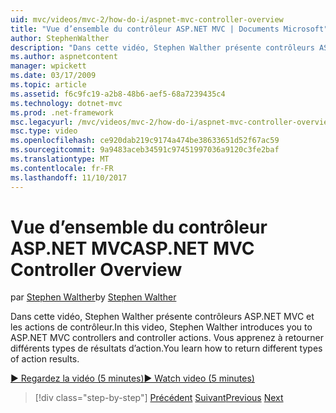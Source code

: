 ```yaml
---
uid: mvc/videos/mvc-2/how-do-i/aspnet-mvc-controller-overview
title: "Vue d’ensemble du contrôleur ASP.NET MVC | Documents Microsoft"
author: StephenWalther
description: "Dans cette vidéo, Stephen Walther présente contrôleurs ASP.NET MVC et les actions de contrôleur. Vous apprenez à retourner différents types de résultats d’action."
ms.author: aspnetcontent
manager: wpickett
ms.date: 03/17/2009
ms.topic: article
ms.assetid: f6c9fc19-a2b8-48b6-aef5-68a7239435c4
ms.technology: dotnet-mvc
ms.prod: .net-framework
msc.legacyurl: /mvc/videos/mvc-2/how-do-i/aspnet-mvc-controller-overview
msc.type: video
ms.openlocfilehash: ce920dab219c9174a474be38633651d52f67ac59
ms.sourcegitcommit: 9a9483aceb34591c97451997036a9120c3fe2baf
ms.translationtype: MT
ms.contentlocale: fr-FR
ms.lasthandoff: 11/10/2017
---
```

<a name="aspnet-mvc-controller-overview"></a><span data-ttu-id="31241-104">Vue d’ensemble du contrôleur ASP.NET MVC</span><span class="sxs-lookup"><span data-stu-id="31241-104">ASP.NET MVC Controller Overview</span></span>
====================
<span data-ttu-id="31241-105">par [Stephen Walther](https://github.com/StephenWalther)</span><span class="sxs-lookup"><span data-stu-id="31241-105">by [Stephen Walther](https://github.com/StephenWalther)</span></span>

<span data-ttu-id="31241-106">Dans cette vidéo, Stephen Walther présente contrôleurs ASP.NET MVC et les actions de contrôleur.</span><span class="sxs-lookup"><span data-stu-id="31241-106">In this video, Stephen Walther introduces you to ASP.NET MVC controllers and controller actions.</span></span> <span data-ttu-id="31241-107">Vous apprenez à retourner différents types de résultats d’action.</span><span class="sxs-lookup"><span data-stu-id="31241-107">You learn how to return different types of action results.</span></span>

[<span data-ttu-id="31241-108">&#9654; Regardez la vidéo (5 minutes)</span><span class="sxs-lookup"><span data-stu-id="31241-108">&#9654; Watch video (5 minutes)</span></span>](https://channel9.msdn.com/Blogs/ASP-NET-Site-Videos/aspnet-mvc-controller-overview)

>[!div class="step-by-step"]
<span data-ttu-id="31241-109">[Précédent](understanding-models-views-and-controllers.md)
[Suivant](understanding-controllers-controller-actions-and-action-results.md)</span><span class="sxs-lookup"><span data-stu-id="31241-109">[Previous](understanding-models-views-and-controllers.md)
[Next](understanding-controllers-controller-actions-and-action-results.md)</span></span>
